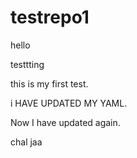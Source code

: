 # testrepo1
hello

testtting

this is my first test.

i HAVE UPDATED MY YAML.


Now I have updated again.

chal jaa
